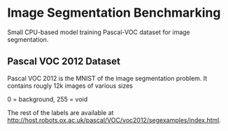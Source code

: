 # Image Segmentation Benchmarking
Small CPU-based model training Pascal-VOC dataset for image segmentation.


## Pascal VOC 2012 Dataset
Pascal VOC 2012 is the MNIST of the image segmentation problem. It contains rougly 12k images of various sizes

0 = background, 255 = void

The rest of the labels are available at http://host.robots.ox.ac.uk/pascal/VOC/voc2012/segexamples/index.html.